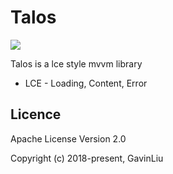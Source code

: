 # Talos

[![](https://jitpack.io/v/cn.quickits/Talos.svg)](https://jitpack.io/#cn.quickits/Talos)

Talos is a lce style mvvm library

* LCE - Loading, Content, Error

## Licence

Apache License Version 2.0

Copyright (c) 2018-present, GavinLiu
